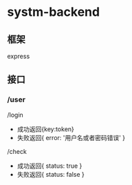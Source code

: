 # systm-backend

## 框架
express

## 接口

### /user

/login 
- 成功返回{key:token}
- 失败返回{ error: '用户名或者密码错误' }

/check 
- 成功返回{ status: true }
- 失败返回{ status: false }